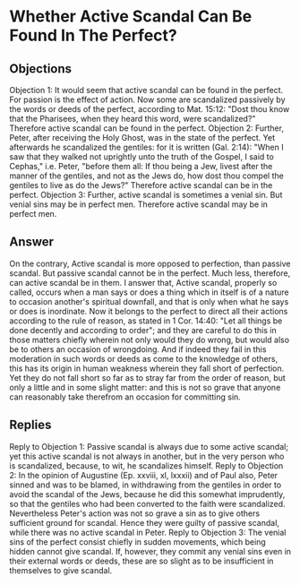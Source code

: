 # Whether Active Scandal Can Be Found In The Perfect?
## Objections
Objection 1: It would seem that active scandal can be found in the perfect. For passion is the effect of action. Now some are scandalized passively by the words or deeds of the perfect, according to Mat. 15:12: "Dost thou know that the Pharisees, when they heard this word, were scandalized?" Therefore active scandal can be found in the perfect.
Objection 2: Further, Peter, after receiving the Holy Ghost, was in the state of the perfect. Yet afterwards he scandalized the gentiles: for it is written (Gal. 2:14): "When I saw that they walked not uprightly unto the truth of the Gospel, I said to Cephas," i.e. Peter, "before them all: If thou being a Jew, livest after the manner of the gentiles, and not as the Jews do, how dost thou compel the gentiles to live as do the Jews?" Therefore active scandal can be in the perfect.
Objection 3: Further, active scandal is sometimes a venial sin. But venial sins may be in perfect men. Therefore active scandal may be in perfect men.
## Answer
On the contrary, Active scandal is more opposed to perfection, than passive scandal. But passive scandal cannot be in the perfect. Much less, therefore, can active scandal be in them.
I answer that, Active scandal, properly so called, occurs when a man says or does a thing which in itself is of a nature to occasion another's spiritual downfall, and that is only when what he says or does is inordinate. Now it belongs to the perfect to direct all their actions according to the rule of reason, as stated in 1 Cor. 14:40: "Let all things be done decently and according to order"; and they are careful to do this in those matters chiefly wherein not only would they do wrong, but would also be to others an occasion of wrongdoing. And if indeed they fail in this moderation in such words or deeds as come to the knowledge of others, this has its origin in human weakness wherein they fall short of perfection. Yet they do not fall short so far as to stray far from the order of reason, but only a little and in some slight matter: and this is not so grave that anyone can reasonably take therefrom an occasion for committing sin.
## Replies
Reply to Objection 1: Passive scandal is always due to some active scandal; yet this active scandal is not always in another, but in the very person who is scandalized, because, to wit, he scandalizes himself.
Reply to Objection 2: In the opinion of Augustine (Ep. xxviii, xl, lxxxii) and of Paul also, Peter sinned and was to be blamed, in withdrawing from the gentiles in order to avoid the scandal of the Jews, because he did this somewhat imprudently, so that the gentiles who had been converted to the faith were scandalized. Nevertheless Peter's action was not so grave a sin as to give others sufficient ground for scandal. Hence they were guilty of passive scandal, while there was no active scandal in Peter.
Reply to Objection 3: The venial sins of the perfect consist chiefly in sudden movements, which being hidden cannot give scandal. If, however, they commit any venial sins even in their external words or deeds, these are so slight as to be insufficient in themselves to give scandal.